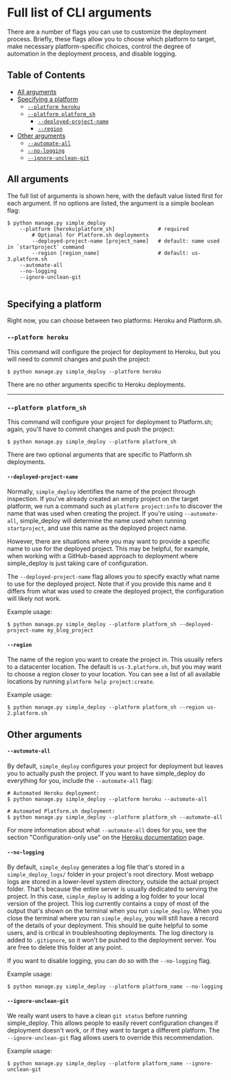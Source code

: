Full list of CLI arguments
===

There are a number of flags you can use to customize the deployment process. Briefly, these flags allow you to choose which platform to target, make necessary platform-specific choices, control the degree of automation in the deployment process, and disable logging.

Table of Contents
---

- [All arguments](#all-arguments)
- [Specifying a platform](#specifying-a-platform)
    - [`--platform heroku`](#--platform-heroku)
    - [`--platform platform_sh`](--#platform-platform-sh)
        - [`--deployed-project-name`](#--deployed-project-name) 
        - [`--region`](#--region)
- [Other arguments](#other-arguments)
    - [`--automate-all`](#--automate-all)
    - [`--no-logging`](#--no-logging)
    - [`--ignore-unclean-git`](#--ignore-unclean-git)

All arguments
---

The full list of arguments is shown here, with the default value listed first for each argument. If no options are listed, the argument is a simple boolean flag:

```
$ python manage.py simple_deploy
    --platform [heroku|platform_sh]              # required
        # Optional for Platform.sh deployments
        --deployed-project-name [project_name]   # default: name used in `startproject` command
        --region [region_name]                   # default: us-3.platform.sh
    --automate-all
    --no-logging
    --ignore-unclean-git
    
```

Specifying a platform
---

Right now, you can choose between two platforms: Heroku and Platform.sh.

### `--platform heroku`

This command will configure the project for deployment to Heroku, but you will need to commit changes and push the project:

```
$ python manage.py simple_deploy --platform heroku
```

There are no other arguments specific to Heroku deployments.

---

### `--platform platform_sh`

This command will configure your project for deployment to Platform.sh; again, you'll have to commit changes and push the project:

```
$ python manage.py simple_deploy --platform platform_sh
```

There are two optional arguments that are specific to Platform.sh deployments.

#### `--deployed-project-name`

Normally, `simple_deploy` identifies the name of the project through inspection. If you've already created an empty project on the target platform, we run a command such as `platform project:info` to discover the name that was used when creating the project. If you're using `--automate-all`, simple_deploy will determine the name used when running `startproject`, and use this name as the deployed project name.

However, there are situations where you may want to provide a specific name to use for the deployed project. This may be helpful, for example, when working with a GitHub-based approach to deployment where simple_deploy is just taking care of configuration.

The `--deployed-project-name` flag allows you to specify exactly what name to use for the deployed project. Note that if you provide this name and it differs from what was used to create the deployed project, the configuration will likely not work.

Example usage:

```
$ python manage.py simple_deploy --platform platform_sh --deployed-project-name my_blog_project
```

#### `--region`

The name of the region you want to create the project in. This usually refers to a datacenter location. The default is `us-3.platform.sh`, but you may want to choose a region closer to your location. You can see a list of all available locations by running `platform help project:create`.

Example usage:

```
$ python manage.py simple_deploy --platform platform_sh --region us-2.platform.sh
```


Other arguments
---

#### `--automate-all`

By default, `simple_deploy` configures your project for deployment but leaves you to actually push the project. If you want to have simple_deploy do everything for you, include the `--automate-all` flag:

```
# Automated Heroku deployment:
$ python manage.py simple_deploy --platform heroku --automate-all

# Automated Platform.sh deployment:
$ python manage.py simple_deploy --platform platform_sh --automate-all
```

For more information about what `--automate-all` does for you, see the section "Configuration-only use" on the [Heroku documentation](heroku_deployments.md) page.

#### `--no-logging`

By default, `simple_deploy` generates a log file that's stored in a `simple_deploy_logs/` folder in your project's root directory. Most webapp logs are stored in a lower-level system directory, outside the actual project folder. That's because the entire server is usually dedicated to serving the project. In this case, `simple_deploy` is adding a log folder to your local version of the project. This log currently contains a copy of most of the output that's shown on the terminal when you run `simple_deploy`. When you close the terminal where you ran `simple_deploy`, you will still have a record of the details of your deployment. This should be quite helpful to some users, and is critical in troubleshooting deployments. The log directory is added to `.gitignore`, so it won't be pushed to the deployment server. You are free to delete this folder at any point.

If you want to disable logging, you can do so with the `--no-logging` flag.

Example usage:

```
$ python manage.py simple_deploy --platform platform_name --no-logging
```

#### `--ignore-unclean-git`

We really want users to have a clean `git status` before running simple_deploy. This allows people to easily revert configuration changes if deployment doesn't work, or if they want to target a different platform. The `--ignore-unclean-git` flag allows users to override this recommendation.

Example usage:

```
$ python manage.py simple_deploy --platform platform_name --ignore-unclean-git
```